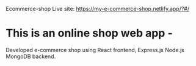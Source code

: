 Ecommerce-shop Live site: https://my-e-commerce-shop.netlify.app/?#/

# This is an online shop web app - 
Developed e-commerce shop using React frontend, Express.js Node.js MongoDB backend.

